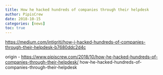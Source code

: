 ```yaml
---
title: How he hacked hundreds of companies through their helpdesk
author: PipisCrew
date: 2018-10-15
categories: [news]
toc: true
---
```


https://medium.com/intigriti/how-i-hacked-hundreds-of-companies-through-their-helpdesk-b7680ddc2d4c

origin - https://www.pipiscrew.com/2018/10/how-he-hacked-hundreds-of-companies-through-their-helpdesk/ how-he-hacked-hundreds-of-companies-through-their-helpdesk